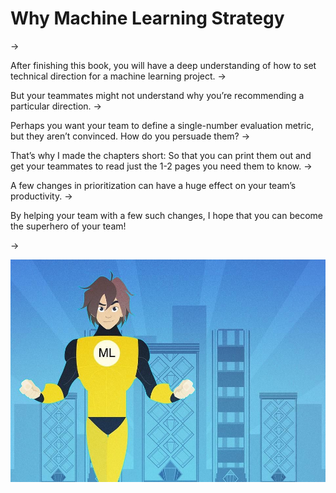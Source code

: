 # Why Machine Learning Strategy

->



After finishing this book, you will have a deep understanding of how to set technical direction for a machine learning project.
->



But your teammates might not understand why you’re recommending a particular direction.
->



Perhaps you want your team to define a single-number evaluation metric, but they aren’t convinced. How do you persuade them?
->



That’s why I made the chapters short: So that you can print them out and get your teammates to read just the 1-2 pages you need them to know.
->



A few changes in prioritization can have a huge effect on your team’s productivity. 
->



By helping your team with a few such changes, I hope that you can become the superhero of your team!

-> 



![img](../imgs/C02_01.png)
